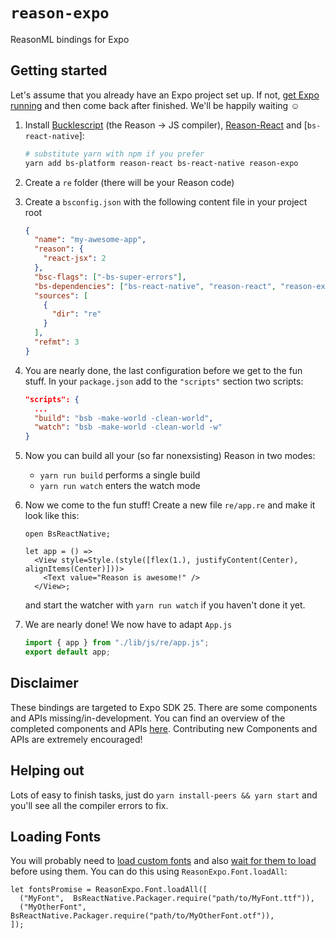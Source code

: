 # `reason-expo`

ReasonML bindings for Expo

## Getting started

Let's assume that you already
have an Expo project set up. If not, [get Expo running](https://expo.io/learn) and then come back after finished. We'll be happily waiting ☺️

1.  Install [Bucklescript](https://github.com/BuckleScript/bucklescript) (the Reason -> JS compiler), [Reason-React](https://github.com/reasonml/reason-react) and [`bs-react-native`]:

    ```sh
    # substitute yarn with npm if you prefer
    yarn add bs-platform reason-react bs-react-native reason-expo
    ```

1.  Create a `re` folder (there will be your Reason code)
1.  Create a `bsconfig.json` with the following content file in your project root

    ```json
    {
      "name": "my-awesome-app",
      "reason": {
        "react-jsx": 2
      },
      "bsc-flags": ["-bs-super-errors"],
      "bs-dependencies": ["bs-react-native", "reason-react", "reason-expo"],
      "sources": [
        {
          "dir": "re"
        }
      ],
      "refmt": 3
    }
    ```

1.  You are nearly done, the last configuration before we get to the fun stuff. In your `package.json` add to the `"scripts"` section two scripts:

    ```json
    "scripts": {
      ...
      "build": "bsb -make-world -clean-world",
      "watch": "bsb -make-world -clean-world -w"
    }
    ```

1.  Now you can build all your (so far nonexsisting) Reason in two modes:

    * `yarn run build` performs a single build
    * `yarn run watch` enters the watch mode

1.  Now we come to the fun stuff! Create a new file `re/app.re` and make it look like this:

    ```reason
    open BsReactNative;

    let app = () =>
      <View style=Style.(style([flex(1.), justifyContent(Center), alignItems(Center)]))>
        <Text value="Reason is awesome!" />
      </View>;
    ```

    and start the watcher with `yarn run watch` if you haven't done it yet.

1.  We are nearly done! We now have to adapt `App.js`

    ```js
    import { app } from "./lib/js/re/app.js";
    export default app;
    ```

## Disclaimer

These bindings are targeted to Expo SDK 25. There are some components and APIs missing/in-development. You can find an overview of the completed components and APIs [here](./STATUS.md). Contributing new Components and APIs are extremely encouraged!

## Helping out

Lots of easy to finish tasks, just do `yarn install-peers && yarn start` and you'll see all
the compiler errors to fix.

## Loading Fonts

You will probably need to [load custom fonts](https://docs.expo.io/versions/latest/guides/using-custom-fonts.html#loading-the-font-in-your-app) and also [wait for them to load](https://docs.expo.io/versions/latest/guides/using-custom-fonts.html#waiting-for-the-font-to-load-before-rendering) before using them. You can do this using `ReasonExpo.Font.loadAll`:

```reason
let fontsPromise = ReasonExpo.Font.loadAll([
  ("MyFont",  BsReactNative.Packager.require("path/to/MyFont.ttf")),
  ("MyOtherFont", BsReactNative.Packager.require("path/to/MyOtherFont.otf")),
]);
```
